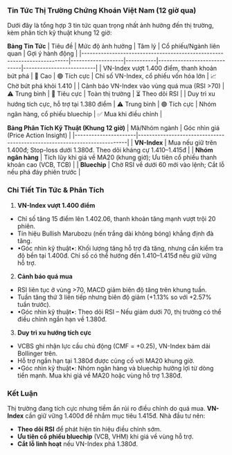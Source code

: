 ### Tin Tức Thị Trường Chứng Khoán Việt Nam (12 giờ qua)
Dưới đây là tổng hợp 3 tin tức quan trọng nhất ảnh hưởng đến thị trường, kèm phân tích kỹ thuật khung 12 giờ:

**Bảng Tin Tức**
| Tiêu đề | Mức độ ảnh hưởng | Tâm lý | Cổ phiếu/Ngành liên quan | Gợi ý hành động |
|-------------------------------------------------------------------------|-------------------|-----------|-----------------------------|--------------------------|
| VN-Index vượt 1.400 điểm, thanh khoản bứt phá | 🚨 Cao | 🟢 Tích cực | Chỉ số VN-Index, cổ phiếu vốn hóa lớn | 📈 Chờ bứt phá khỏi 1.410 |
| Cảnh báo VN-Index vào vùng quá mua (RSI >70) | ⚠️ Trung bình | 🔴 Tiêu cực | Toàn thị trường | ⏳ Theo dõi RSI |
| Duy trì xu hướng tích cực, hỗ trợ tại 1.380 điểm | ⚠️ Trung bình | 🟢 Tích cực | Nhóm ngân hàng, cổ phiếu bluechip | ✅ Mua khi điều chỉnh |

**Bảng Phân Tích Kỹ Thuật (Khung 12 giờ)**
| Mã/Nhóm ngành | Góc nhìn giá (Price Action Insight) |
|----------------------|--------------------------------------------------------------------------|
| **VN-Index** | Mua nếu giữ trên 1.400đ; Stop-loss dưới 1.380đ. Theo dõi kháng cự 1.410–1.415đ |
| **Nhóm ngân hàng** | Tích lũy khi giá về MA20 (khung giờ); Ưu tiên cổ phiếu thanh khoản cao (VCB, TCB) |
| **Bluechip** | Chờ RSI về dưới 60 mới vào lệnh; Cắt lỗ nếu phá đáy phiên trước |

### Chi Tiết Tin Tức & Phân Tích
1. **VN-Index vượt 1.400 điểm**
- Chỉ số tăng 15 điểm lên 1.402.06, thanh khoản tăng mạnh vượt trội 20 phiên.
- Tín hiệu Bullish Marubozu (nến trắng dài không bóng) khẳng định đà tăng.
- •Góc nhìn kỹ thuật•: Khối lượng tăng hỗ trợ đà tăng, nhưng cần kiểm tra độ bền tại 1.400đ. Chỉ số có thể hướng đến 1.410–1.415đ nếu giữ vững hỗ trợ.

2. **Cảnh báo quá mua**
- RSI liên tục ở vùng >70, MACD giảm biên độ tăng trên khung tuần.
- Tuần tăng thứ 3 liên tiếp nhưng biên độ giảm (+1.13% so với +2.57% tuần trước).
- •Góc nhìn kỹ thuật•: Theo dõi RSI – Nếu giảm dưới 70, thị trường có thể điều chỉnh ngắn hạn về 1.380đ.

3. **Duy trì xu hướng tích cực**
- VCBS ghi nhận lực cầu chủ động (CMF = +0.25), VN-Index bám dải Bollinger trên.
- Hỗ trợ ngắn hạn tại 1.380đ được củng cố với MA20 khung giờ.
- •Góc nhìn kỹ thuật•: Nhóm ngân hàng và bluechip hưởng lợi từ dòng tiền mạnh. Mua khi giá về MA20 hoặc vùng hỗ trợ 1.380đ.

### Kết Luận
Thị trường đang tích cực nhưng tiềm ẩn rủi ro điều chỉnh do quá mua. **VN-Index** cần giữ vững 1.400đ để nhắm mục tiêu 1.415đ. Nhà đầu tư nên:
- **Theo dõi RSI** để phát hiện tín hiệu điều chỉnh sớm.
- **Ưu tiên cổ phiếu bluechip** (VCB, VHM) khi giá về vùng hỗ trợ.
- **Cắt lỗ linh hoạt** nếu VN-Index phá 1.380đ.